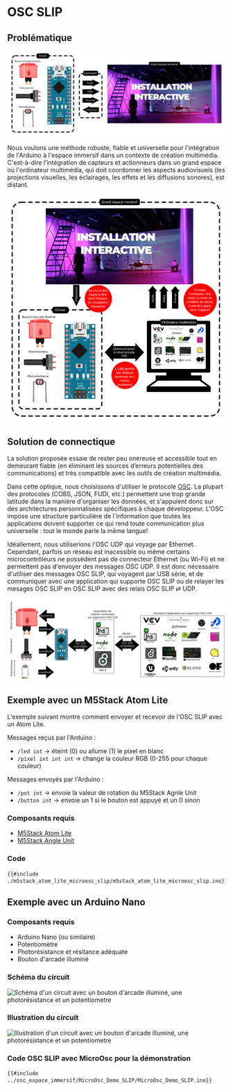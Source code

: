 # OSC SLIP

## Problématique

![Illustration de la problématique : comment relier l'Arduino à l'espace immersif?](./scenario_problematique.svg)

Nous voulons une méthode robuste, fiable et universelle pour l'intégration de l'Arduino à l'espace immersif dans un contexte de création multimédia. C'est-à-dire l’intégration de capteurs et actionneurs dans un grand espace où l'ordinateur multimédia, qui doit coordonner les aspects audiovisuels (les projections visuelles, les éclairages, les effets et les diffusions sonores), est distant.

![Illustration des problèmes techniques sur la connectique USB](./scenario_multimedia.svg)

## Solution de connectique

La solution proposée essaie de rester peu onéreuse et accessible tout en demeurant fiable (en éliminant les sources d’erreurs potentielles des communications) et très compatible avec les outils de création multimédia.

Dans cette optique, nous choisissons d'utiliser le protocole [OSC](../osc/osc.html). La plupart des protocoles (COBS, JSON, FUDI, etc.) permettent une trop grande latitude dans la manière d'organiser les données, et s'appuient donc sur des architectures personnalisées spécifiques à chaque développeur. L'OSC impose une structure particulière de l'information que toutes les applications doivent supporter ce qui rend toute communication plus universelle : tout le monde parle la même langue!

Idéallement, nous utiliserions l'OSC UDP qui voyage par Ethernet. Cependant, parfois un réseau est inacessible ou même certains microcontrôleurs ne possèdent pas de connecteur Ethernet (ou Wi-Fi) et ne permettent pas d'envoyer des messages OSC UDP. Il est donc nécessaire d'utiliser des messages OSC SLIP, qui voyagent par USB série, et de communiquer avec une application qui supporte OSC SLIP ou de relayer les mesages OSC SLIP en OSC SLIP avec des relais OSC SLIP ⇄ UDP.

![Schéma de connectique OSC SLIP et du relais OSC SLIP ⇄ UDP](./osc_slip_connectique.svg)

## Exemple avec un M5Stack Atom Lite

L'exemple suivant montre comment envoyer et recevoir de l'OSC SLIP avec un Atom Lite. 

Messages reçus par l'Arduino :
- `/led int` -> éteint (0) ou allume (1) le pixel en blanc
- `/pixel int int int` -> change la couleur RGB (0-255 pour chaque couleur)

Messages envoyés par l'Arduino :
- `/pot int` -> envoie la valeur de rotation du M5Stack Agnle Unit
- `/button int` -> envoie un 1 si le bouton est appuyé et un 0 sinon

### Composants requis

* [M5Stack Atom Lite](../m5stack/atom_lite.html)
* [M5Stack Angle Unit](../m5stack/unit_angle.html)

### Code

```arduino
{{#include ./m5stack_atom_lite_microosc_slip/m5stack_atom_lite_microosc_slip.ino}}
```

## Exemple avec un Arduino Nano

### Composants requis

* Arduino Nano (ou similaire)
* Potentiomètre
* Photorésistance et résitance adéquate
* Bouton d'arcade illuminé


### Schéma du circuit
![Schéma d'un circuit avec un bouton d'arcade illuminé, une photorésistance et un potentiometre](../osc_espace_immersif/osc_espace_immersif_schema.png)

### Illustration du circuit
![Illustration d'un circuit avec un bouton d'arcade illuminé, une photorésistance et un potentiometre](../osc_espace_immersif/osc_espace_immersif_illustration.png)

### Code OSC SLIP avec MicroOsc pour la démonstration

```arduino
{{#include ../osc_espace_immersif/MicroOsc_Demo_SLIP/MicroOsc_Demo_SLIP.ino}}
```